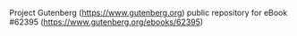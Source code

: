 Project Gutenberg (https://www.gutenberg.org) public repository for eBook #62395 (https://www.gutenberg.org/ebooks/62395)
